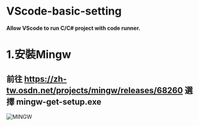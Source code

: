 # VScode-basic-setting
**Allow VScode to run C/C# project with code runner.**

# **1.安裝Mingw**  
## 前往 https://zh-tw.osdn.net/projects/mingw/releases/68260 選擇 mingw-get-setup.exe
  ![MINGW](https://user-images.githubusercontent.com/103346268/162606829-fb8acfa6-025c-44c3-bd5e-37de224e694e.png)
